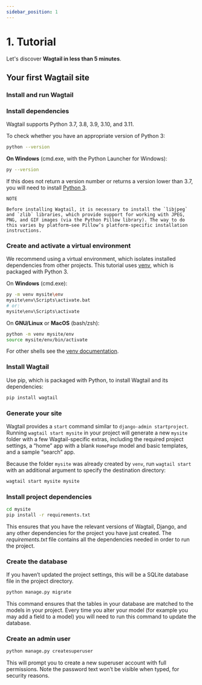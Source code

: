 ```yaml
---
sidebar_position: 1
---
```


# 1. Tutorial

Let's discover **Wagtail in less than 5 minutes**.

## Your first Wagtail site

### Install and run Wagtail

### Install dependencies

Wagtail supports Python 3.7, 3.8, 3.9, 3.10, and 3.11.

To check whether you have an appropriate version of Python 3:

```bash
python --version
```

**On Windows** (cmd.exe, with the Python Launcher for Windows):

```bash
py --version
```

If this does not return a version number or returns a version lower than 3.7, you will need to install [Python 3](https://www.python.org/downloads/).

```
NOTE

Before installing Wagtail, it is necessary to install the `libjpeg` and `zlib` libraries, which provide support for working with JPEG, PNG, and GIF images (via the Python Pillow library). The way to do this varies by platform—see Pillow’s platform-specific installation instructions.
```

### Create and activate a virtual environment

We recommend using a virtual environment, which isolates installed dependencies from other projects. This tutorial uses [venv](https://docs.python.org/3/tutorial/venv.html), which is packaged with Python 3.

On **Windows** (cmd.exe):

```bash
py -m venv mysite\env
mysite\env\Scripts\activate.bat
# or:
mysite\env\Scripts\activate
```

On **GNU/Linux** or **MacOS** (bash/zsh):

```bash
python -m venv mysite/env
source mysite/env/bin/activate
```

For other shells see the [venv documentation](https://docs.python.org/3/library/venv.html).

### Install Wagtail

Use pip, which is packaged with Python, to install Wagtail and its dependencies:

```bash
pip install wagtail
```

### Generate your site

Wagtail provides a `start` command similar to `django-admin startproject`. Running `wagtail start mysite` in your project will generate a new `mysite` folder with a few Wagtail-specific extras, including the required project settings, a “home” app with a blank `HomePage` model and basic templates, and a sample “search” app.

Because the folder `mysite` was already created by `venv`, run `wagtail start` with an additional argument to specify the destination directory:

```bash
wagtail start mysite mysite
```

### Install project dependencies

```bash
cd mysite
pip install -r requirements.txt
```

This ensures that you have the relevant versions of Wagtail, Django, and any other dependencies for the project you have just created. The _requirements.txt_ file contains all the dependencies needed in order to run the project.

### Create the database

If you haven’t updated the project settings, this will be a SQLite database file in the project directory.

```bash
python manage.py migrate
```

This command ensures that the tables in your database are matched to the models in your project. Every time you alter your model (for example you may add a field to a model) you will need to run this command to update the database.

### Create an admin user

```bash
python manage.py createsuperuser
```

This will prompt you to create a new superuser account with full permissions. Note the password text won’t be visible when typed, for security reasons.
